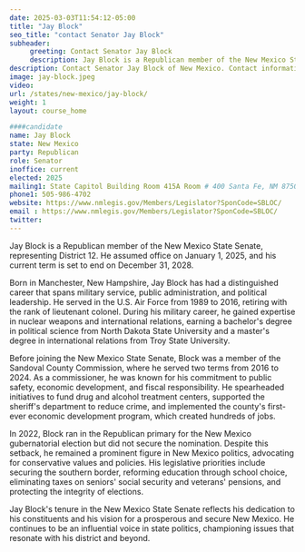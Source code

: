 ```yaml
---
date: 2025-03-03T11:54:12-05:00
title: "Jay Block"
seo_title: "contact Senator Jay Block"
subheader:
     greeting: Contact Senator Jay Block
     description: Jay Block is a Republican member of the New Mexico State Senate, representing District 12. He assumed office on January 1, 2025, and his current term is set to end on December 31, 2028.
description: Contact Senator Jay Block of New Mexico. Contact information for Jay Block includes email address, phone number, and mailing address.
image: jay-block.jpeg
video:
url: /states/new-mexico/jay-block/
weight: 1
layout: course_home

####candidate
name: Jay Block
state: New Mexico
party: Republican
role: Senator
inoffice: current
elected: 2025
mailing1: State Capitol Building Room 415A Room # 400 Santa Fe, NM 87501
phone1: 505-986-4702
website: https://www.nmlegis.gov/Members/Legislator?SponCode=SBLOC/
email : https://www.nmlegis.gov/Members/Legislator?SponCode=SBLOC/
twitter:
---
```

Jay Block is a Republican member of the New Mexico State Senate, representing District 12. He assumed office on January 1, 2025, and his current term is set to end on December 31, 2028.

Born in Manchester, New Hampshire, Jay Block has had a distinguished career that spans military service, public administration, and political leadership. He served in the U.S. Air Force from 1989 to 2016, retiring with the rank of lieutenant colonel. During his military career, he gained expertise in nuclear weapons and international relations, earning a bachelor's degree in political science from North Dakota State University and a master's degree in international relations from Troy State University.

Before joining the New Mexico State Senate, Block was a member of the Sandoval County Commission, where he served two terms from 2016 to 2024. As a commissioner, he was known for his commitment to public safety, economic development, and fiscal responsibility. He spearheaded initiatives to fund drug and alcohol treatment centers, supported the sheriff's department to reduce crime, and implemented the county's first-ever economic development program, which created hundreds of jobs.

In 2022, Block ran in the Republican primary for the New Mexico gubernatorial election but did not secure the nomination. Despite this setback, he remained a prominent figure in New Mexico politics, advocating for conservative values and policies. His legislative priorities include securing the southern border, reforming education through school choice, eliminating taxes on seniors' social security and veterans' pensions, and protecting the integrity of elections.

Jay Block's tenure in the New Mexico State Senate reflects his dedication to his constituents and his vision for a prosperous and secure New Mexico. He continues to be an influential voice in state politics, championing issues that resonate with his district and beyond.
